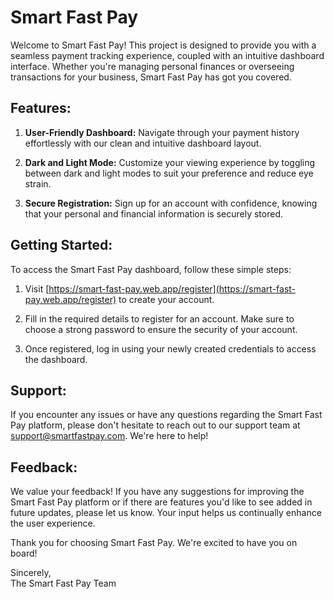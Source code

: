# Smart Fast Pay

Welcome to Smart Fast Pay! This project is designed to provide you with a seamless payment tracking experience, coupled with an intuitive dashboard interface. Whether you're managing personal finances or overseeing transactions for your business, Smart Fast Pay has got you covered.

## Features:

1. **User-Friendly Dashboard:** Navigate through your payment history effortlessly with our clean and intuitive dashboard layout.

2. **Dark and Light Mode:** Customize your viewing experience by toggling between dark and light modes to suit your preference and reduce eye strain.

3. **Secure Registration:** Sign up for an account with confidence, knowing that your personal and financial information is securely stored.

## Getting Started:

To access the Smart Fast Pay dashboard, follow these simple steps:

1. Visit [https://smart-fast-pay.web.app/register](https://smart-fast-pay.web.app/register) to create your account.

2. Fill in the required details to register for an account. Make sure to choose a strong password to ensure the security of your account.

3. Once registered, log in using your newly created credentials to access the dashboard.

## Support:

If you encounter any issues or have any questions regarding the Smart Fast Pay platform, please don't hesitate to reach out to our support team at [support@smartfastpay.com](mailto:support@smartfastpay.com). We're here to help!

## Feedback:

We value your feedback! If you have any suggestions for improving the Smart Fast Pay platform or if there are features you'd like to see added in future updates, please let us know. Your input helps us continually enhance the user experience.

Thank you for choosing Smart Fast Pay. We're excited to have you on board!

Sincerely,  
The Smart Fast Pay Team

